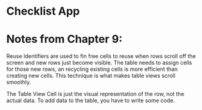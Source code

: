 # Checklist App

# Notes from Chapter 9:
Reuse Identifiers are used to fin free cells to reuse when rows scroll off the screen and new rows just become visible. The table needs to assign cells for those new rows, an recycling existing cells is more efficient than creating new cells. This technique is what makes table views scroll smoothly.

The Table View Cell is just the visual representation of the row, not the actual data. To add data to the table, you have to write some code.
